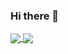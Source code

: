### Hi there 👋

<!--
**evillyf/evillyf** is a ✨ _special_ ✨ repository because its `README.md` (this file) appears on your GitHub profile.

Here are some ideas to get you started:

- 🔭 I’m currently working on ...
- 🌱 I’m currently learning ...
- 👯 I’m looking to collaborate on ...
- 🤔 I’m looking for help with ...
- 💬 Ask me about ...
- 📫 How to reach me: ...
- 😄 Pronouns: ...
- ⚡ Fun fact: ...
-->


<a href="https://github.com/evillyf/github-readme-stats">
  <img align="center" src="https://github-readme-stats.vercel.app/api/top-langs/?username=evillyf&layout=compact&show_icons=true&theme=radical" />
</a>

<img align="center" src="https://img.shields.io/badge/Instagram-E4405F?style=for-the-badge&logo=instagram&logoColor=white"/>
